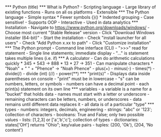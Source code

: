 *** Python (title)
*** What is Python?
    - Scripting language
    - Large library of existing functions
    - Runs on all os platforms
    - Extensible
*** The Python language
    - Simple syntax
        * Fewer symbols {}()
        * Indented grouping
    - Case sensitive!
    - Supports OOP
    - Interactive
    - Used in data analytics
*** Installation
    - Navigate to https://www.python.org/downloads/windows/
    - Choose most current "Stable Release" version
    - Click "Download Windows installer (64-bit)"
    - Start the installation
    - Check "install launcher for all users"
    - Check "Add Python x.xx to path"
    - Click "Customize installation"
*** The Python prompt
    - Command line interface (CLI)
    - ">>>" read for statement
    - Single line statements; immediate display
    - "..." is statement takes multiple lines (i.e. if)
*** A calculator
    - Can do arithmetic calculations quickly
        * 345 + 543 -> 888
        * 13 * 27 -> 351
    - Can manipulate characters
        * "Noah" + " " + "Phence" -> "Noah Phence"
    - plus(+)
    - minus(-)
    - times(*)
    - divide(/)
    - divide (int) (//)
    - power(**)
*** "print(s)"
    - Displays data inside parentheses on console
    - "print" must be in lowercase
    - "s" can be numbers, letters, or symbols
    - numbers can have a decimal point
    - each print(s) statement on its own line
*** variables
    - a variable is a name for a "bucket" that holds data
    - names must start with a letter or underscore
    - remaining characters can be letters, numbers, or underscores
    - data remains until different data replaces it
    - all data is of a particular "type"
*** types
    - numbers: integers, decimals, engineering
    - strings: "abc" or '123'; collection of characters
    - booleans: True and False; only two possible values
    - lists: [1,2,3] or ['a','b','c']; collection of types
    - dictionaries: states['OH'] returns "Ohio"; key/value pairs
    - tuples: (200, 'Ok'), (204, 'No content')